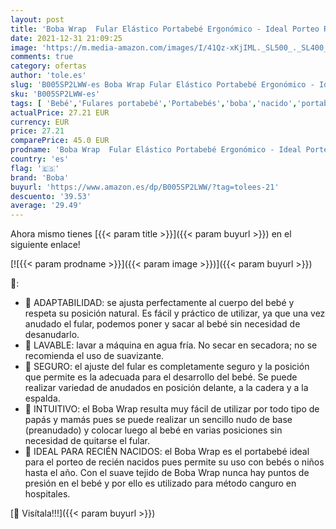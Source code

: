 ```yaml
---
layout: post
title: 'Boba Wrap  Fular Elástico Portabebé Ergonómico - Ideal Porteo Recién Nacidos  Grey '
date: 2021-12-31 21:09:25
image: 'https://m.media-amazon.com/images/I/41Qz-xKjIML._SL500_._SL400_.jpg'
comments: true
category: ofertas
author: 'tole.es'
slug: 'B005SP2LWW-es Boba Wrap Fular Elástico Portabebé Ergonómico - Ideal...'
sku: 'B005SP2LWW-es'
tags: [ 'Bebé','Fulares portabebé','Portabebés','boba','nacido','portabebé','recién', ]
actualPrice: 27.21 EUR
currency: EUR
price: 27.21
comparePrice: 45.0 EUR
prodname: 'Boba Wrap  Fular Elástico Portabebé Ergonómico - Ideal Porteo Recién Nacidos  Grey '
country: 'es'
flag: '🇪🇸'
brand: 'Boba'
buyurl: 'https://www.amazon.es/dp/B005SP2LWW/?tag=tolees-21'
descuento: '39.53'
average: '29.49'
---
```


Ahora mismo tienes [{{< param title >}}]({{< param buyurl >}}) en el siguiente enlace!

[![{{< param prodname >}}]({{< param image >}})]({{< param buyurl >}})

🔎:

- 👶 ADAPTABILIDAD: se ajusta perfectamente al cuerpo del bebé y respeta su posición natural. Es fácil y práctico de utilizar, ya que una vez anudado el fular, podemos poner y sacar al bebé sin necesidad de desanudarlo.
- 👶 LAVABLE: lavar a máquina en agua fría. No secar en secadora; no se recomienda el uso de suavizante.
- 👶 SEGURO: el ajuste del fular es completamente seguro y la posición que permite es la adecuada para el desarrollo del bebé. Se puede realizar variedad de anudados en posición delante, a la cadera y a la espalda.
- 👶 INTUITIVO: el Boba Wrap resulta muy fácil de utilizar por todo tipo de papás y mamás pues se puede realizar un sencillo nudo de base (preanudado) y colocar luego al bebé en varias posiciones sin necesidad de quitarse el fular.
- 👶 IDEAL PARA RECIÉN NACIDOS: el Boba Wrap es el portabebé ideal para el porteo de recién nacidos pues permite su uso con bebés o niños hasta el año. Con el suave tejido de Boba Wrap nunca hay puntos de presión en el bebé y por ello es utilizado para método canguro en hospitales.

[🛒 Visítala!!!]({{< param buyurl >}})
